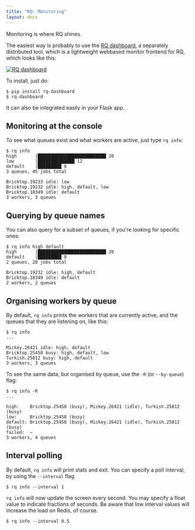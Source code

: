 ```yaml
---
title: "RQ: Monitoring"
layout: docs
---
```


Monitoring is where RQ shines.

The easiest way is probably to use the [RQ dashboard][dashboard], a separately
distributed tool, which is a lightweight webbased monitor frontend for RQ,
which looks like this:

[![RQ dashboard](/img/dashboard.png)][dashboard]


To install, just do:

```console
$ pip install rq-dashboard
$ rq-dashboard
```

It can also be integrated easily in your Flask app.


## Monitoring at the console

To see what queues exist and what workers are active, just type `rq info`:

```console
$ rq info
high       |██████████████████████████ 20
low        |██████████████ 12
default    |█████████ 8
3 queues, 45 jobs total

Bricktop.19233 idle: low
Bricktop.19232 idle: high, default, low
Bricktop.18349 idle: default
3 workers, 3 queues
```


## Querying by queue names

You can also query for a subset of queues, if you're looking for specific ones:

```console
$ rq info high default
high       |██████████████████████████ 20
default    |█████████ 8
2 queues, 28 jobs total

Bricktop.19232 idle: high, default
Bricktop.18349 idle: default
2 workers, 2 queues
```


## Organising workers by queue

By default, `rq info` prints the workers that are currently active, and the
queues that they are listening on, like this:

```console
$ rq info
...

Mickey.26421 idle: high, default
Bricktop.25458 busy: high, default, low
Turkish.25812 busy: high, default
3 workers, 3 queues
```

To see the same data, but organised by queue, use the `-R` (or `--by-queue`)
flag:

```console
$ rq info -R
...

high:    Bricktop.25458 (busy), Mickey.26421 (idle), Turkish.25812 (busy)
low:     Bricktop.25458 (busy)
default: Bricktop.25458 (busy), Mickey.26421 (idle), Turkish.25812 (busy)
failed:  –
3 workers, 4 queues
```


## Interval polling

By default, `rq info` will print stats and exit.
You can specify a poll interval, by using the `--interval` flag.

```console
$ rq info --interval 1
```

`rq info` will now update the screen every second.  You may specify a float
value to indicate fractions of seconds.  Be aware that low interval values will
increase the load on Redis, of course.

```console
$ rq info --interval 0.5
```

[dashboard]: https://github.com/nvie/rq-dashboard
